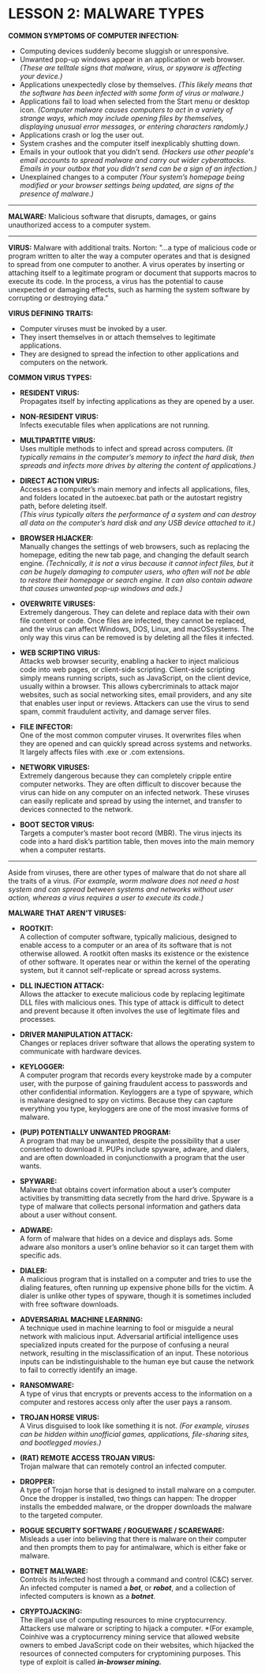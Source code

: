 # LESSON 2: MALWARE TYPES #


**COMMON SYMPTOMS OF COMPUTER INFECTION:**
- Computing devices suddenly become sluggish or unresponsive.
- Unwanted pop-up windows appear in an application or web browser. *(These are telltale signs that malware, virus, or spyware is affecting your device.)*
- Applications unexpectedly close by themselves. *(This likely means that the software has been infected with some form of virus or malware.)*
- Applications fail to load when selected from the Start menu or desktop icon. *(Computer malware causes computers to act in a variety of strange ways, which may include opening files by themselves, displaying unusual error messages, or entering characters randomly.)*
- Applications crash or log the user out.
- System crashes and the computer itself inexplicably shutting down.
- Emails in your outlook that you didn’t send. *(Hackers use other people's email accounts to spread malware and carry out wider cyberattacks. Emails in your outbox that you didn’t send can be a sign of an infection.)*
- Unexplained changes to a computer *(Your system’s homepage being modified or your browser settings being updated, are signs of the presence of malware.)*

---

**MALWARE:** Malicious software that disrupts, damages, or gains unauthorized access to a computer system.

---

**VIRUS:** Malware with additional traits. Norton: "…a type of malicious code or program written to alter the way a computer operates and that is designed to spread from one computer to another. A virus operates by inserting or attaching itself to a legitimate program or document that supports macros to execute its code. In the process, a virus has the potential to cause unexpected or damaging effects, such as harming the system software by corrupting or destroying data.”  
  
**VIRUS DEFINING TRAITS:** 
- Computer viruses must be invoked by a user.
- They insert themselves in or attach themselves to legitimate applications.
- They are designed to spread the infection to other applications and computers on the network.

**COMMON VIRUS TYPES:**   

- **RESIDENT VIRUS:**   
Propagates itself by infecting applications as they are opened by a user.  

- **NON-RESIDENT VIRUS:**   
Infects executable files when applications are not running.   

- **MULTIPARTITE VIRUS:**   
Uses multiple methods to infect and spread across computers. *(It typically remains in the computer’s memory to infect the hard disk, then spreads and infects more drives by altering the content of applications.)*  

- **DIRECT ACTION VIRUS:**   
Accesses a computer’s main memory and infects all applications, files, and folders located in the autoexec.bat path or the autostart registry path, before deleting itself.     
*(This virus typically alters the performance of a system and can destroy all data on the computer’s hard disk and any USB device attached to it.)*  

- **BROWSER HIJACKER:**   
Manually changes the settings of web browsers, such as replacing the homepage, editing the new tab page, and changing the default search engine. *(Technically, it is not a virus because it cannot infect files, but it can be hugely damaging to computer users, who often will not be able to restore their homepage or search engine. It can also contain adware that causes unwanted pop-up windows and ads.)*  

- **OVERWRITE VIRUSES:**  
Extremely dangerous. They can delete and replace data with their own file content or code. Once files are infected, they cannot be replaced, and the virus can affect Windows, DOS, Linux, and macOSsystems. The only way this virus can be removed is by deleting all the files it infected.

- **WEB SCRIPTING VIRUS:**  
Attacks web browser security, enabling a hacker to inject malicious code into web pages, or client-side scripting. Client-side scripting simply means running scripts, such as JavaScript, on the client device, usually within a browser. This allows cybercriminals to attack major websites, such as social networking sites, email providers, and any site that enables user input or reviews. Attackers can use the virus to send spam, commit fraudulent activity, and damage server files.

- **FILE INFECTOR:**  
One of the most common computer viruses. It overwrites files when they are opened and can quickly spread across systems and networks. It largely affects files with .exe or .com extensions.

- **NETWORK VIRUSES:**   
Extremely dangerous because they can completely cripple entire computer networks. They are often difficult to discover because the virus can hide on any computer on an infected network. These viruses can easily replicate and spread by using the internet, and transfer to devices connected to the network.  

- **BOOT SECTOR VIRUS:**   
Targets a computer’s master boot record (MBR). The virus injects its code into a hard disk’s partition table, then moves into the main memory when a computer restarts. 

---

Aside from viruses, there are other types of malware that do not share all the traits of a virus. *(For example, worm malware does not need a host system and can spread between systems and networks without user action, whereas a virus requires a user to execute its code.)*

**MALWARE THAT AREN'T VIRUSES:**

- **ROOTKIT:**   
A collection of computer software, typically malicious, designed to enable access to a computer or an area of its software that is not otherwise allowed. A rootkit often masks its existence or the existence of other software. It operates near or within the kernel of the operating system, but it cannot self-replicate or spread across systems.   

- **DLL INJECTION ATTACK:**   
Allows the attacker to execute malicious code by replacing legitimate DLL files with malicious ones. This type of attack is difficult to detect and prevent because it often involves the use of legitimate files and processes.    

- **DRIVER MANIPULATION ATTACK:**    
Changes or replaces driver software that allows the operating system to communicate with hardware devices.   

- **KEYLOGGER:**   
A computer program that records every keystroke made by a computer user, with the purpose of gaining fraudulent access to passwords and other confidential information. Keyloggers are a type of spyware, which is malware designed to spy on victims. Because they can capture everything you type, keyloggers are one of the most invasive forms of malware.   

- **(PUP) POTENTIALLY UNWANTED PROGRAM:**    
A program that may be unwanted, despite the possibility that a user consented to download it. PUPs include spyware, adware, and dialers, and are often downloaded in conjunctionwith a program that the user wants.   

- **SPYWARE:**     
Malware that obtains covert information about a user’s computer activities by transmitting data secretly from the hard drive. Spyware is a type of malware that collects personal information and gathers data about a user without consent.   

- **ADWARE:**    
A form of malware that hides on a device and displays ads. Some adware also monitors a user’s online behavior so it can target them with specific ads.   

- **DIALER:**    
A malicious program that is installed on a computer and tries to use the dialing features, often running up expensive phone bills for the victim. A dialer is unlike other types of spyware, though it is sometimes included with free software downloads.   

- **ADVERSARIAL MACHINE LEARNING:**    
A technique used in machine learning to fool or misguide a neural network with malicious input. Adversarial artificial intelligence uses specialized inputs created for the purpose of confusing a neural network, resulting in the misclassification of an input. These notorious inputs can be indistinguishable to the human eye but cause the network to fail to correctly identify an image.   

- **RANSOMWARE:**    
A type of virus that encrypts or prevents access to the information on a computer and restores access only after the user pays a ransom.   

- **TROJAN HORSE VIRUS:**    
A Virus disguised to look like something it is not. *(For example, viruses can be hidden within unofficial games, applications, file-sharing sites, and bootlegged movies.)*   

- **(RAT) REMOTE ACCESS TROJAN VIRUS:**    
Trojan malware that can remotely control an infected computer.   

- **DROPPER:**    
A type of Trojan horse that is designed to install malware on a computer. Once the dropper is installed, two things can happen: The dropper installs the embedded malware, or the dropper downloads the malware to the targeted computer.   

- **ROGUE SECURITY SOFTWARE / ROGUEWARE / SCAREWARE:**    
Misleads a user into believing that there is malware on their computer and then prompts them to pay for antimalware, which is either fake or malware.  

- **BOTNET MALWARE:**   
Controls its infected host through a command and control (C&C) server. An infected computer is named a *__bot__*, or *__robot__*, and a collection of infected computers is known as a *__botnet__*.   

- **CRYPTOJACKING:**    
The illegal use of computing resources to mine cryptocurrency. Attackers use malware or scripting to hijack a computer. *(For example, Coinhive was a cryptocurrency mining service that allowed website owners to embed JavaScript code on their websites, which hijacked the resources of connected computers for cryptomining purposes. This type of exploit is called __*in-browser mining.*__  









